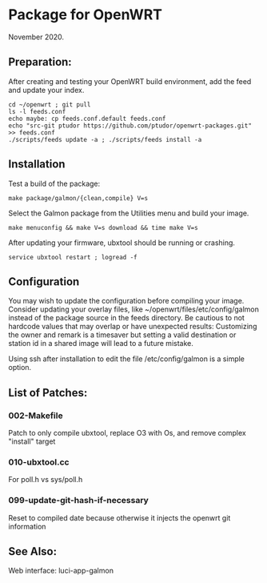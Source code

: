# Package for OpenWRT

November 2020.

## Preparation:

After creating and testing your OpenWRT build environment, 
add the feed and update your index.

```
cd ~/openwrt ; git pull 
ls -l feeds.conf
echo maybe: cp feeds.conf.default feeds.conf
echo "src-git ptudor https://github.com/ptudor/openwrt-packages.git" >> feeds.conf
./scripts/feeds update -a ; ./scripts/feeds install -a
```

## Installation

Test a build of the package:

```
make package/galmon/{clean,compile} V=s
```

Select the Galmon package from the Utilities menu and build your image.

```
make menuconfig && make V=s download && time make V=s
```

After updating your firmware, ubxtool should be running or crashing.

```
service ubxtool restart ; logread -f
```

## Configuration

You may wish to update the configuration before compiling your image.
Consider updating your overlay files, like ~/openwrt/files/etc/config/galmon
instead of the package source in the feeds directory. Be cautious to not
hardcode values that may overlap or have unexpected results: 
Customizing the owner and remark is a timesaver but setting a valid
destination or station id in a shared image will lead to a future mistake.

Using ssh after installation to edit the file /etc/config/galmon is a simple option.

## List of Patches:

### 002-Makefile
Patch to only compile ubxtool, replace O3 with Os, and remove complex "install" target

### 010-ubxtool.cc
For poll.h vs sys/poll.h

### 099-update-git-hash-if-necessary
Reset to compiled date because otherwise it injects the openwrt git information

## See Also:

Web interface: luci-app-galmon
